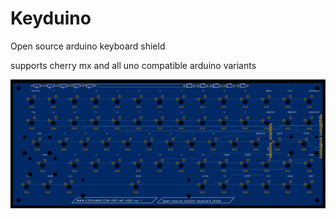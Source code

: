 # Keyduino

Open source arduino keyboard shield

supports cherry mx and all uno compatible arduino variants

![pcb-top](/pcb.svg)
